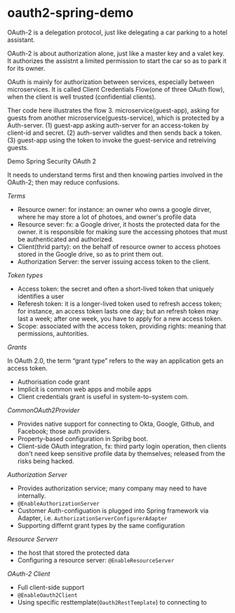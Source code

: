 # oauth2-spring-demo

OAuth-2 is a delegation protocol, just like delegating a car parking to a hotel assistant. 

OAuth-2 is about authorization alone,  just like a master key and a valet key. It authorizes the assistnt a limited permission to start the car so as to park it for its owner. 

OAuth is mainly for authorization between services, especially between microservices.  It is called Client Credentials Flow(one of three OAuth flow), when the client is well trusted (confidential clients).  

Ther code here illustrates the flow 3. microservice(guest-app), asking for guests from another microservice(guests-service), which is protected by a Auth-server. 
(1) guest-app asking auth-server for an access-token by client-id and secret. (2) auth-server validtes and then sends back a token.
(3) guest-app using the token to invoke the guest-service and retreiving guests. 

Demo Spring Security OAuth 2 

It needs to understand terms first and then knowing parties involved in the OAuth-2; then may reduce confusions. 

*Terms*
* Resource owner: for instance: an owner who owns a google dirver, where he may store a lot of photoes, and owner's profile data
* Resource sever: fx: a Google driver, it hosts the protected data for the owner. it is responsible for making sure the accessing photoes that must be authenticated and authorized.  
* Client(thrid party): on the behalf of resource owner to access photoes stored in the Google drive, so as to print them out. 
* Authorization Server: the server issuing access token to the client. 

*Token types*

* Access token: the secret and often a short-lived token that uniquely identifies a user
* Referesh token: it is a longer-lived token used to refresh access token; for instance, an access token lasts one day; but an refresh token may last a week; after one week, you have to apply for a new access token.
* Scope: associated with the access token, providing rights: meaning that permissions, auhtorities. 

*Grants*

In OAuth 2.0, the term “grant type” refers to the way an application gets an access token. 

* Authorisation code grant
* Implicit is common web apps and mobile apps
* Client credentials grant is useful in system-to-system com. 

*CommonOAuth2Provider*
* Provides native support for connecting to Okta, Google, Github, and Facebook; those auth providers. 
* Property-based configuration in Spribg boot. 
* Client-side OAuth integration, fx: third party login operation, then clients don't need keep sensitive profile data by themselves; released from the risks being hacked. 

*Authorization Server* 
* Provides authorization service; many company may need to have internally. 
* `@EnableAuthorizationServer`
* Customer Auth-configuation is plugged into Spring framework via Adapter, i.e. `AuthorizationServerConfigurerAdapter`
* Supporting differnt grant types by the same configuration

*Resource Serverr*
* the host that stored the protected data
* Configuring a resource server: `@EnableResourceServer`

*OAuth-2 Client*
* Full client-side support
* `@EnableOauth2Client`
* Using specific resttemplate(`Oauth2RestTemplate`) to connecting to 



